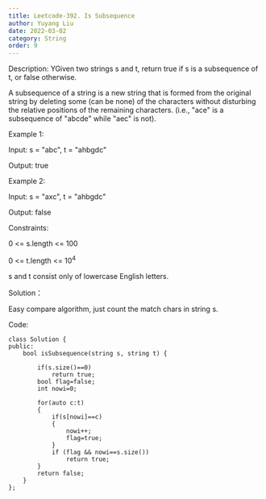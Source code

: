 ```yaml
---
title: Leetcode-392. Is Subsequence
author: Yuyang Liu
date: 2022-03-02
category: String
order: 9
---
```

Description:
YGiven two strings s and t, return true if s is a subsequence of t, or false otherwise.

A subsequence of a string is a new string that is formed from the original string by deleting some (can be none) of the characters without disturbing the relative positions of the remaining characters. (i.e., "ace" is a subsequence of "abcde" while "aec" is not).

 

Example 1:

Input: s = "abc", t = "ahbgdc"

Output: true

Example 2:

Input: s = "axc", t = "ahbgdc"

Output: false
 

Constraints:


0 <= s.length <= 100

0 <= t.length <= 10<sup>4</sup>

s and t consist only of lowercase English letters.

Solution：

Easy compare algorithm, just count the match chars in string s.


Code: 

``` c++?linenums
class Solution {
public:
    bool isSubsequence(string s, string t) {
        
        if(s.size()==0)
            return true;
        bool flag=false;
        int nowi=0;
        
        for(auto c:t)
        {
            if(s[nowi]==c)
            {
                nowi++;
                flag=true;
            }
            if (flag && nowi==s.size())
                return true;
        }
        return false;
    }
};

```